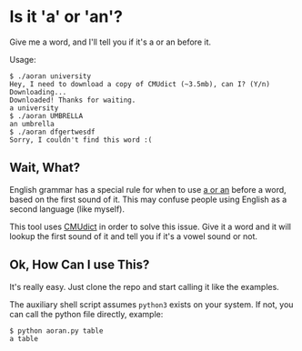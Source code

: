 # Is it 'a' or 'an'?

Give me a word, and I'll tell you if it's a or an before it.

Usage:

```
$ ./aoran university
Hey, I need to download a copy of CMUdict (~3.5mb), can I? (Y/n)
Downloading...
Downloaded! Thanks for waiting.
a university
$ ./aoran UMBRELLA
an umbrella
$ ./aoran dfgertwesdf
Sorry, I couldn't find this word :(
```

## Wait, What?

English grammar has a special rule for when to use [a or an](https://www.grammar.com/a-an) before a word, based on the first sound of it. This may confuse people using English as a second language (like myself).

This tool uses [CMUdict](http://www.speech.cs.cmu.edu/cgi-bin/cmudict) in order to solve this issue. Give it a word and it will lookup the first sound of it and tell you if it's a vowel sound or not.

## Ok, How Can I use This?

It's really easy. Just clone the repo and start calling it like the examples.

The auxiliary shell script assumes `python3` exists on your system. If not, you can call the python file directly, example:

```shell
$ python aoran.py table
a table
```
